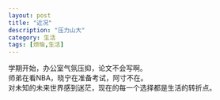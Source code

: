 ```yaml
---
layout: post
title: "近况"
description: "压力山大"
category: 生活
tags: [烦恼,生活]
---
```

学期开始，办公室气氛压抑，论文不会写啊。<br>师弟在看NBA，晓宁在准备考试，阿寸不在。<br>对未知的未来世界感到迷茫，现在的每一个选择都是生活的转折点。
